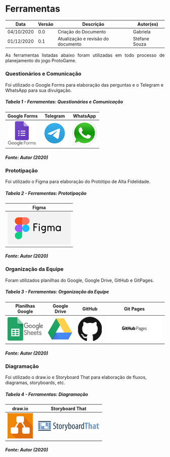 # Ferramentas

Data | Versão | Descrição | Autor(es)
---- | ---- | ----| -----
04/10/2020 | 0.0 | Criação do Documento | Gabriela
01/12/2020 | 0.1 | Atualização e revisão do documento | Stéfane Souza

<p align="justify">As ferramentas listadas abaixo foram utilizadas em todo processo de planejamento do jogo ProtoGame.</p>


### Questionários e Comunicação
Foi utilizado o Google Forms para elaboração das perguntas e o Telegram e WhatsApp para sua divulgação.

##### Tabela 1 - Ferramentas: Questionários e Comunicação

| Google Forms   | Telegram   | WhatsApp   |
|---|---|---|
|  ![forms](./img/simbolos/forms.png) | ![telegram](./img/simbolos/telegram.jpg)  | ![whats](./img/simbolos/whats.jpg)  

##### Fonte: Autor (2020)

### Prototipação
Foi utilizado o Figma para elaboração do Protótipo de Alta Fidelidade.

##### Tabela 2 - Ferramentas: Prototipação

| Figma |
|---|
|  ![figma](./img/simbolos/figma.png) |

##### Fonte: Autor (2020)

### Organização da Equipe
Foram utilizados planilhas do Google, Google Drive, GitHub e GitPages.

##### Tabela 3 - Ferramentas: Organização da Equipe

| Planilhas Google  | Google Drive   | GitHub  | Git Pages |
|---|---|---|---|
|  ![sheets](./img/simbolos/sheets.png) | ![drive](./img/simbolos/drive.jpg)  | ![github](./img/simbolos/github.jpg) | ![gitpages](./img/simbolos/gitpages.png)

##### Fonte: Autor (2020)


### Diagramação
Foi utilizado o draw.io e Storyboard That para elaboração de fluxos, diagramas, storyboards, etc.

##### Tabela 4 - Ferramentas: Diagramação

| draw.io  | Storyboard That | 
|---|---|
|  ![draw](./img/simbolos/draw.png) | ![storyboard](./img/simbolos/storyboard-that.png)

##### Fonte: Autor (2020)